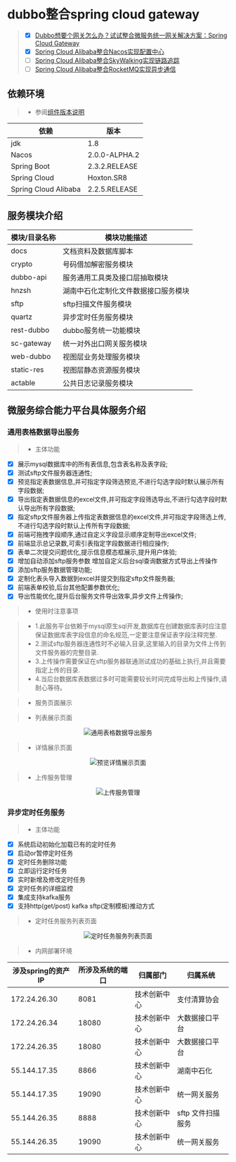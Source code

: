 #  dubbo整合spring cloud gateway

> - [x] [Dubbo想要个网关怎么办？试试整合微服务统一网关解决方案：Spring Cloud Gateway](https://blog.liudongyang.top/zh/spring-boot-nacos/%E5%BE%AE%E6%9C%8D%E5%8A%A1%E7%BB%9F%E4%B8%80%E6%9C%8D%E5%8A%A1%E7%BD%91%E5%85%B3%E6%90%AD%E5%BB%BA.html)
> - [x] [Spring Cloud Alibaba整合Nacos实现配置中心](https://blog.liudongyang.top/zh/spring-cloud-alibaba/Nacos-Config-%E6%9C%8D%E5%8A%A1%E7%AB%AF%E5%88%9D%E5%A7%8B%E5%8C%96.html#%E5%88%86%E5%B8%83%E5%BC%8F%E9%85%8D%E7%BD%AE%E4%B8%AD%E5%BF%83)
> - [ ] [Spring Cloud Alibaba整合SkyWalking实现链路追踪](https://blog.liudongyang.top/zh/spring-cloud-alibaba/%E4%B8%BA%E4%BB%80%E4%B9%88%E9%9C%80%E8%A6%81%E9%93%BE%E8%B7%AF%E8%BF%BD%E8%B8%AA.html)
> - [ ] [Spring Cloud Alibaba整合RocketMQ实现异步通信](https://blog.liudongyang.top/zh/spring-cloud-alibaba/%E6%B6%88%E6%81%AF%E9%98%9F%E5%88%97%E7%9A%84%E6%B5%81%E6%B4%BE.html)

## 依赖环境

>* 参阅[组件版本说明](https://github.com/alibaba/spring-cloud-alibaba/wiki/%E7%89%88%E6%9C%AC%E8%AF%B4%E6%98%8E)

|依赖|版本|
|---|---|
| jdk                 |1.8|
| Nacos               |2.0.0-ALPHA.2|
| Spring Boot         |2.3.2.RELEASE|
| Spring Cloud        |Hoxton.SR8|
| Spring Cloud Alibaba|2.2.5.RELEASE|

## 服务模块介绍

|模块/目录名称|模块功能描述|
|---|---|
|docs|文档资料及数据库脚本|
|crypto|号码借加解密服务模块|
|dubbo-api|服务通用工具类及接口层抽取模块|
|hnzsh|湖南中石化定制化文件数据接口服务模块|
|sftp|sftp扫描文件服务模块|
|quartz|异步定时任务服务模块|
|rest-dubbo|dubbo服务统一功能模块|
|sc-gateway|统一对外出口网关服务模块|
|web-dubbo|视图层业务处理服务模块|
|static-res|视图层静态资源服务模块|
|actable|公共日志记录服务模块|

## 微服务综合能力平台具体服务介绍

### 通用表格数据导出服务

>* 主体功能

- [x] 展示mysql数据库中的所有表信息,包含表名称及表字段;
- [x] 测试sftp文件服务器连通性;
- [x] 预览指定表数据信息,并可指定字段筛选预览,不进行勾选字段时默认展示所有字段数据;
- [x] 导出指定表数据信息的excel文件,并可指定字段筛选导出,不进行勾选字段时默认导出所有字段数据;
- [x] 指定sftp文件服务器上传指定表数据信息的excel文件,并可指定字段筛选上传,不进行勾选字段时默认上传所有字段数据;
- [x] 前端可拖拽字段顺序,通过自定义字段显示顺序定制导出excel文件;
- [x] 前端显示总记录数,可索引表指定字段数据进行相应操作;
- [x] 表单二次提交问题优化,提示信息模态框展示,提升用户体验;
- [x] 增加自动添加sftp服务参数 增加自定义后台sql查询数据方式导出上传操作
- [x] 添加sftp服务数据管理功能;
- [x] 定制化表头导入数据到excel并提交到指定sftp文件服务器;
- [x] 前端表单校验,后台其他配置参数优化;
- [x] 导出性能优化,提升后台服务文件导出效率,异步文件上传操作;

>* 使用时注意事项
    
>* 1.此服务平台依赖于mysql原生sql开发,数据库在创建数据库表时应注意保证数据库表字段信息的命名规范,一定要注意保证表字段注释完整.
>* 2.测试sftp服务器连通性时不必输入目录,这里输入的目录为文件上传到文件服务器的完整目录.
>* 3.上传操作需要保证在sftp服务器联通测试成功的基础上执行,并且需要指定上传的目录.
>* 4.当后台数据库表数据过多时可能需要较长时间完成导出和上传操作,请耐心等待。

>* 服务页面展示

>* 列表展示页面

<p align="center"><img src="https://cdn.jsdelivr.net/gh/gitldy1013/dubboSpringCloud@main/docs/通用表格数据导出服务.jpg" alt="通用表格数据导出服务"></p>

>* 详情展示页面
<p align="center"><img src="https://cdn.jsdelivr.net/gh/gitldy1013/dubboSpringCloud@main/docs/预览详情展示页面.jpg" alt="预览详情展示页面"></p>

>* 上传服务管理
<p align="center"><img src="https://cdn.jsdelivr.net/gh/gitldy1013/dubboSpringCloud@main/docs/上传服务管理.jpg" alt="上传服务管理"></p>


### 异步定时任务服务

>* 主体功能

- [x] 系统启动初始化加载已有的定时任务
- [x] 启动or暂停定时任务
- [x] 定时任务删除功能
- [x] 立即运行定时任务
- [x] 实时新增及修改定时任务
- [x] 定时任务的详细监控
- [x] 集成支持kafka服务
- [x] 支持http(get/post) kafka sftp(定制模板)推动方式 

>* 定时任务服务列表页面
<p align="center"><img src="https://cdn.jsdelivr.net/gh/gitldy1013/dubboSpringCloud@main/docs/定时任务服务列表页面.jpg" alt="定时任务服务列表页面"></p>

>* 内网部署环境

|涉及spring的资产IP|所涉及系统的端口|归属部门|归属系统|
|---|---|---|---|
|172.24.26.30|8081|技术创新中心|支付清算协会|
|172.24.26.34|18080|技术创新中心|大数据接口平台|
|172.24.26.35|18080|技术创新中心|大数据接口平台|
|55.144.17.35|8866|技术创新中心|湖南中石化|
|55.144.17.35|19090|技术创新中心|统一网关服务|
|55.144.26.35|8888|技术创新中心|sftp 文件扫描服务|
|55.144.26.35|19090|技术创新中心|统一网关服务|
